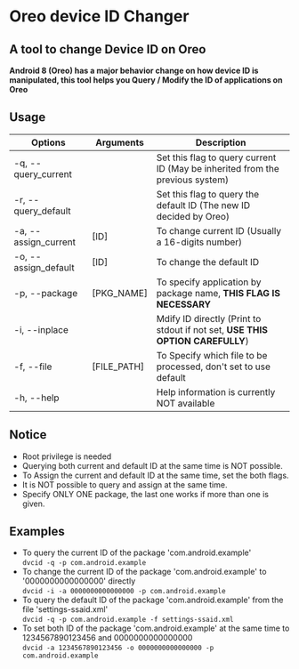 # Oreo device ID Changer

## A tool to change Device ID on Oreo

**Android 8 (Oreo) has a major behavior change on how device ID is manipulated, this tool helps you Query / Modify the ID of applications on Oreo**

## Usage

| Options | Arguments | Description |
| ------- | -------- | ----------- |
| -q, --query_current |  | Set this flag to query current ID (May be inherited from the previous system) |
| -r, --query_default |  | Set this flag to query the default ID (The new ID decided by Oreo) |
| -a, --assign_current | [ID] | To change current ID (Usually a 16-digits number) |
| -o, --assign_default | [ID] | To change the default ID |
| -p, --package | [PKG_NAME] | To specify application by package name, **THIS FLAG IS NECESSARY** |
| -i, --inplace |  | Mdify ID directly (Print to stdout if not set, **USE THIS OPTION CAREFULLY**) |
| -f, --file | [FILE_PATH] | To Specify which file to be processed, don't set to use default |
| -h, --help |  | Help information is currently NOT available |

## Notice
* Root privilege is needed
* Querying both current and default ID at the same time is NOT possible.
* To Assign the current and default ID at the same time, set the both flags.
* It is NOT possible to query and assign at the same time.
* Specify ONLY ONE package, the last one works if more than one is given.

## Examples
* To query the current ID of the package 'com.android.example'  
`dvcid -q -p com.android.example`
* To change the current ID of the package 'com.android.example' to '0000000000000000' directly  
`dvcid -i -a 0000000000000000 -p com.android.example`
* To query the default ID of the package 'com.android.example' from the file 'settings-ssaid.xml'  
`dvcid -q -p com.android.example -f settings-ssaid.xml`
* To set both ID of the package 'com.android.example' at the same time to 1234567890123456 and 0000000000000000  
`dvcid -a 1234567890123456 -o 0000000000000000 -p com.android.example`
